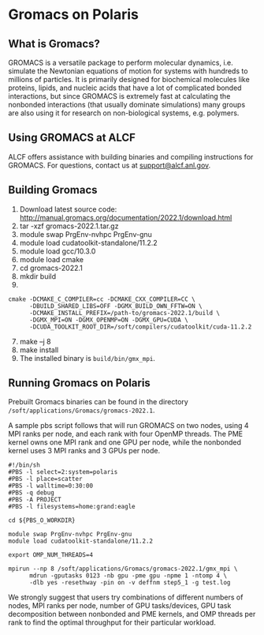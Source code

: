 # Gromacs on Polaris

## What is Gromacs?
GROMACS is a versatile package to perform molecular dynamics, i.e. simulate the Newtonian equations of motion for systems with hundreds to millions of particles. It is primarily designed for biochemical molecules like proteins, lipids, and nucleic acids that have a lot of complicated bonded interactions, but since GROMACS is extremely fast at calculating the nonbonded interactions (that usually dominate simulations) many groups are also using it for research on non-biological systems, e.g. polymers.

## Using GROMACS at ALCF
ALCF offers assistance with building binaries and compiling instructions for GROMACS. For questions, contact us at support@alcf.anl.gov.

## Building Gromacs

1. Download latest source code: http://manual.gromacs.org/documentation/2022.1/download.html
2. tar -xzf gromacs-2022.1.tar.gz
3. module swap PrgEnv-nvhpc PrgEnv-gnu
4. module load cudatoolkit-standalone/11.2.2
5. module load gcc/10.3.0
6. module load cmake
7. cd gromacs-2022.1
8. mkdir build
9. 
```
cmake -DCMAKE_C_COMPILER=cc -DCMAKE_CXX_COMPILER=CC \
      -DBUILD_SHARED_LIBS=OFF -DGMX_BUILD_OWN_FFTW=ON \
      -DCMAKE_INSTALL_PREFIX=/path-to/gromacs-2022.1/build \
      -DGMX_MPI=ON -DGMX_OPENMP=ON -DGMX_GPU=CUDA \
      -DCUDA_TOOLKIT_ROOT_DIR=/soft/compilers/cudatoolkit/cuda-11.2.2
```
7. make –j 8
8. make install
9. The installed binary is `build/bin/gmx_mpi`.

## Running Gromacs on Polaris
Prebuilt Gromacs binaries can be found in the directory `/soft/applications/Gromacs/gromacs-2022.1`.

A sample pbs script follows that will run GROMACS on two nodes, using 4 MPI ranks per node, and each rank with four OpenMP threads. The PME kernel owns one MPI rank and one GPU per node, while the nonbonded kernel uses 3 MPI ranks and 3 GPUs per node.

```
#!/bin/sh
#PBS -l select=2:system=polaris
#PBS -l place=scatter
#PBS -l walltime=0:30:00
#PBS -q debug
#PBS -A PROJECT
#PBS -l filesystems=home:grand:eagle

cd ${PBS_O_WORKDIR}

module swap PrgEnv-nvhpc PrgEnv-gnu
module load cudatoolkit-standalone/11.2.2

export OMP_NUM_THREADS=4

mpirun --np 8 /soft/applications/Gromacs/gromacs-2022.1/gmx_mpi \
      mdrun -gputasks 0123 -nb gpu -pme gpu -npme 1 -ntomp 4 \
      -dlb yes -resethway -pin on -v deffnm step5_1 -g test.log
```
 
We strongly suggest that users try combinations of different numbers of nodes, MPI ranks per node, number of GPU tasks/devices, GPU task decomposition between nonbonded and PME kernels, and OMP threads per rank to find the optimal throughput for their particular workload.